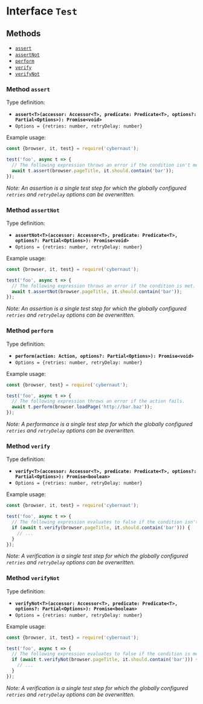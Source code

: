 # Interface `Test`

## Methods

* [`assert`](#method-assert)
* [`assertNot`](#method-assertnot)
* [`perform`](#method-perform)
* [`verify`](#method-verify)
* [`verifyNot`](#method-verifynot)

### Method `assert`

Type definition:

* **`assert<T>(accessor: Accessor<T>, predicate: Predicate<T>, options?: Partial<Options>): Promise<void>`**
* `Options = {retries: number, retryDelay: number}`

Example usage:

```js
const {browser, it, test} = require('cybernaut');

test('foo', async t => {
  // The following expression throws an error if the condition isn't met.
  await t.assert(browser.pageTitle, it.should.contain('bar'));
});
```

*Note: An assertion is a single test step for which the globally configured `retries` and `retryDelay` options can be overwritten.*

### Method `assertNot`

Type definition:

* **`assertNot<T>(accessor: Accessor<T>, predicate: Predicate<T>, options?: Partial<Options>): Promise<void>`**
* `Options = {retries: number, retryDelay: number}`

Example usage:

```js
const {browser, it, test} = require('cybernaut');

test('foo', async t => {
  // The following expression throws an error if the condition is met.
  await t.assertNot(browser.pageTitle, it.should.contain('bar'));
});
```

*Note: An assertion is a single test step for which the globally configured `retries` and `retryDelay` options can be overwritten.*

### Method `perform`

Type definition:

* **`perform(action: Action, options?: Partial<Options>): Promise<void>`**
* `Options = {retries: number, retryDelay: number}`

Example usage:

```js
const {browser, test} = require('cybernaut');

test('foo', async t => {
  // The following expression throws an error if the action fails.
  await t.perform(browser.loadPage('http://bar.baz'));
});
```

*Note: A performance is a single test step for which the globally configured `retries` and `retryDelay` options can be overwritten.*

### Method `verify`

Type definition:

* **`verify<T>(accessor: Accessor<T>, predicate: Predicate<T>, options?: Partial<Options>): Promise<boolean>`**
* `Options = {retries: number, retryDelay: number}`

Example usage:

```js
const {browser, it, test} = require('cybernaut');

test('foo', async t => {
  // The following expression evaluates to false if the condition isn't met.
  if (await t.verify(browser.pageTitle, it.should.contain('bar'))) {
    // ...
  }
});
```

*Note: A verification is a single test step for which the globally configured `retries` and `retryDelay` options can be overwritten.*

### Method `verifyNot`

Type definition:

* **`verifyNot<T>(accessor: Accessor<T>, predicate: Predicate<T>, options?: Partial<Options>): Promise<boolean>`**
* `Options = {retries: number, retryDelay: number}`

Example usage:

```js
const {browser, it, test} = require('cybernaut');

test('foo', async t => {
  // The following expression evaluates to false if the condition is met.
  if (await t.verifyNot(browser.pageTitle, it.should.contain('bar'))) {
    // ...
  }
});
```

*Note: A verification is a single test step for which the globally configured `retries` and `retryDelay` options can be overwritten.*

